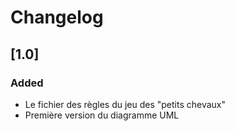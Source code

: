 # Changelog

## [1.0]
### Added
- Le fichier des règles du jeu des "petits chevaux"
- Première version du diagramme UML